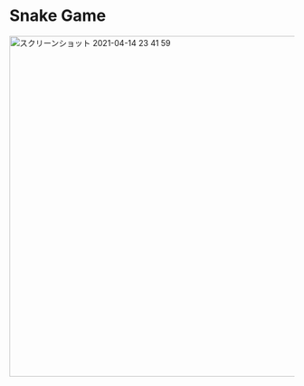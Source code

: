 # Snake Game

<img width="603" alt="スクリーンショット 2021-04-14 23 41 59" src="https://user-images.githubusercontent.com/11664271/114729529-0841cb80-9d7b-11eb-81f3-1cd2443f9828.png">
